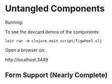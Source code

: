 # Untangled Components

Running:

To see the devcard demos of the components:

```
lein run -m clojure.main script/figwheel.clj
```

Open a browser on:

http://localhost:3449

## Form Support (Nearly Complete)

